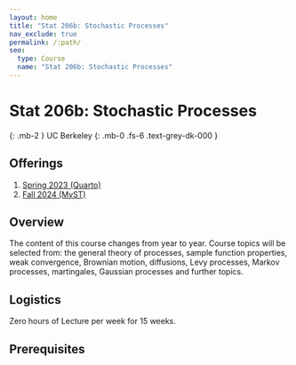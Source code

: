 ```yaml
---
layout: home
title: "Stat 206b: Stochastic Processes"
nav_exclude: true
permalink: /:path/
seo:
  type: Course
  name: "Stat 206b: Stochastic Processes"
---
```


# Stat 206b: Stochastic Processes
{: .mb-2 }
UC Berkeley
{: .mb-0 .fs-6 .text-grey-dk-000 }



## Offerings

1. [Spring 2023 (Quarto)](/stat555-quarto)
1. [Fall 2024 (MyST)](/stat555-myst)




## Overview

The content of this course changes from year to year. Course topics will be selected from: the general theory of processes, sample function properties, weak convergence, Brownian motion, diffusions, Levy processes, Markov processes, martingales, Gaussian processes and further topics. 

## Logistics

Zero hours of Lecture per week for 15 weeks.

## Prerequisites


